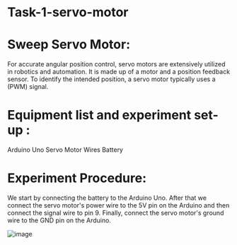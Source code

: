 # Task-1-servo-motor
# Sweep Servo Motor:
For accurate angular position control, servo motors are extensively utilized in robotics and automation.  It is made up of a motor and a position feedback sensor. To identify the intended position, a servo motor typically uses a  (PWM) signal.
# Equipment list and experiment set-up :
Arduino Uno
Servo Motor
Wires
Battery
# Experiment Procedure:
We start by connecting the battery to the Arduino Uno. After that we connect the servo motor's power wire to the 5V pin on the Arduino and then connect the signal wire to pin 9. Finally, connect the servo motor's ground wire to the GND pin on the Arduino.

![image](https://github.com/user-attachments/assets/f3116995-ecb9-4a23-9cef-e4aa5a549a19)


